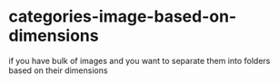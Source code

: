 # categories-image-based-on-dimensions
if you have bulk of images and you want to separate them into folders based on their dimensions 
